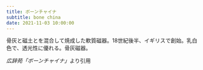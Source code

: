 ```yaml
---
title: ボーンチャイナ
subtitle: bone china
date: 2021-11-03 10:00:00
---
```


骨灰と磁土とを混合して焼成した軟質磁器。18世紀後半、イギリスで創始。乳白色で、透光性に優れる。骨灰磁器。

<cite>広辞苑「ボーンチャイナ」</cite>より引用